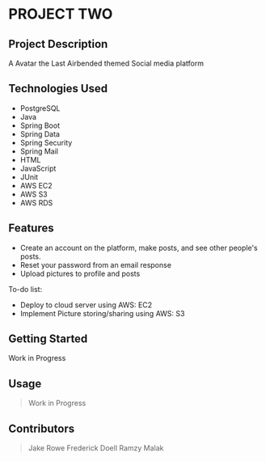 # PROJECT TWO

## Project Description

A Avatar the Last Airbended themed Social media platform

## Technologies Used

*  PostgreSQL
*  Java
*  Spring Boot
*  Spring Data
*  Spring Security
*  Spring Mail
*  HTML
*  JavaScript
*  JUnit 
*  AWS EC2 
*  AWS S3
*  AWS RDS

## Features

* Create an account on the platform, make posts, and see other people's posts.
* Reset your password from an email response
* Upload pictures to profile and posts

To-do list:
* Deploy to cloud server using AWS: EC2
* Implement Picture storing/sharing using AWS: S3

## Getting Started
   
Work in Progress

## Usage

> Work in Progress

## Contributors

> Jake Rowe
> Frederick Doell
> Ramzy Malak
